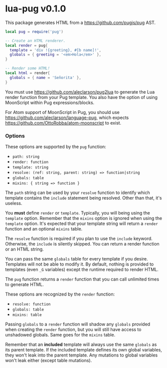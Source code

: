 # lua-pug v0.1.0

This package generates HTML from a https://github.com/pugjs/pug AST.

```lua
local pug = require('pug')

-- Create an HTML renderer.
local render = pug{
  template = 'div !{greeting}, #[b name]!',
  globals = { greeting = '<em>Hola</em>' },
}

-- Render some HTML!
local html = render{
  globals = { name = 'Señorita' },
}
```

You must use https://github.com/aleclarson/pug2lua to generate the
Lua render function from your Pug template. You also have the option
of using MoonScript within Pug expressions/blocks.

For Atom support of MoonScript in Pug, you should use https://github.com/aleclarson/language-pug,
which expects https://github.com/OttoRobba/atom-moonscript to exist.

### Options

These options are supported by the `pug` function:

- `path: string`
- `render: function`
- `template: string`
- `resolve: (ref: string, parent: string) => function|string`
- `globals: table`
- `mixins: { string => function }`

The `path` string can be used by your `resolve` function to
identify which template contains the `include` statement
being resolved. Other than that, it's useless.

You **must** define `render` or `template`. Typically, you will
being using the `template` option. Remember that the `mixins`
option is ignored when using the `template` option. It's
expected that your template string will return a `render`
function and an optional `mixins` table.

The `resolve` function is required if you plan to use the `include`
keyword. Otherwise, the `include` is silently skipped. You can return
a render function or an HTML string.

You can pass the same `globals` table for every template if you
desire. Templates will not be able to modify it. By default,
nothing is provided to templates (even `_G` variables) except
the runtime required to render HTML.

The `pug` function returns a `render` function that you can call
unlimited times to generate HTML.

These options are recognized by the `render` function:

- `resolve: function`
- `globals: table`
- `mixins: table`

Passing `globals` to a `render` function will shadow any `globals`
provided when creating the `render` function, but you will still
have access to unshadowed globals. Same goes for the `mixins` table.

Remember that an **included** template will always use the same
`globals` as its parent template. If the included template defines
its own global variables, they won't leak into the parent template.
Any mutations to global variables won't leak either (except table mutations).

